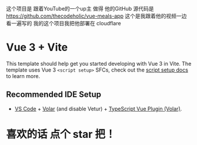 
这个项目是 跟着YouTube的一个up主 做得 
他的GitHub 源代码是  https://github.com/thecodeholic/vue-meals-app
这个是我跟着他的视频一边看一遍写的
我的这个项目我把他部署在 cloudflare 


# Vue 3 + Vite

This template should help get you started developing with Vue 3 in Vite. The template uses Vue 3 `<script setup>` SFCs, check out the [script setup docs](https://v3.vuejs.org/api/sfc-script-setup.html#sfc-script-setup) to learn more.

## Recommended IDE Setup

- [VS Code](https://code.visualstudio.com/) + [Volar](https://marketplace.visualstudio.com/items?itemName=Vue.volar) (and disable Vetur) + [TypeScript Vue Plugin (Volar)](https://marketplace.visualstudio.com/items?itemName=Vue.vscode-typescript-vue-plugin).

# 喜欢的话 点个 star 把！
